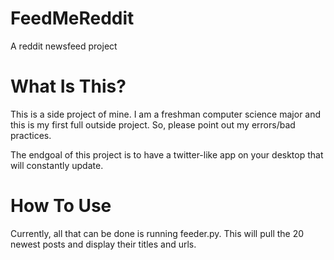 FeedMeReddit
============

A reddit newsfeed project


What Is This?
============

This is a side project of mine. I am a freshman computer science major and this is my first full outside project.
So, please point out my errors/bad practices.

The endgoal of this project is to have a twitter-like app on your desktop that will constantly update.

How To Use
============

Currently, all that can be done is running feeder.py. This will pull the 20 newest posts and display their
titles and urls.

